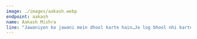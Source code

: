```yaml
---
image: ./images/aakash.webp
endpoint: aakash
name: Aakash Mishra
line: "Jawaniyon ko jawani mein dhool karte hain…Jo log bhool nhi karte, voh bhool karte hain - Indori Sahab"
---
```

